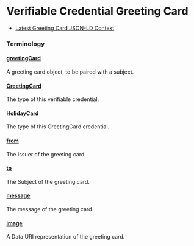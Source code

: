 # Verifiable Credential Greeting Card

- [Latest Greeting Card JSON-LD Context](./vc-greeting-card-v0.0.jsonld)

### Terminology

<h4 id="greetingCard"><a href="#greetingCard">greetingCard</a></h4>

A greeting card object, to be paired with a subject.

<h4 id="GreetingCard"><a href="#GreetingCard">GreetingCard</a></h4>

The type of this verifiable credential.

<h4 id="HolidayCard"><a href="#HolidayCard">HolidayCard</a></h4>

The type of this GreetingCard credential.

<h4 id="from"><a href="#from">from</a></h4>

The Issuer of the greeting card.

<h4 id="to"><a href="#to">to</a></h4>

The Subject of the greeting card.

<h4 id="message"><a href="#message">message</a></h4>

The message of the greeting card.

<h4 id="image"><a href="#image">image</a></h4>

A Data URI representation of the greeting card.
